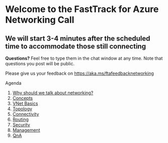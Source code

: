 # Welcome to the FastTrack for Azure Networking Call
## We will start 3-4 minutes after the scheduled time to accommodate those still connecting

**Questions?** Feel free to type them in the chat window at any time. Note that questions you post will be public. 

Please give us your feedback on https://aka.ms/ftafeedbacknetworking

Agenda
1. [Why should we talk about networking?](./why.md)
1. [Concepts](./concepts.md)
1. [VNet Basics](./basics.md)
1. [Topology](./topology.md)
1. [Connectivity](./connectivity.md)
1. [Routing](./routing.md)
1. [Security](./security.md)
1. [Management](./mgmt.md)
1. [QnA](./faq.md)

